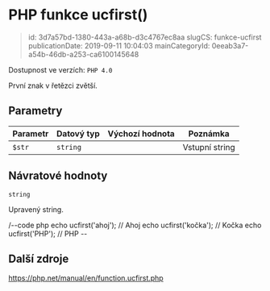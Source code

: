 PHP funkce ucfirst()
================================

> id: 3d7a57bd-1380-443a-a68b-d3c4767ec8aa
> slugCS: funkce-ucfirst
> publicationDate: 2019-09-11 10:04:03
> mainCategoryId: 0eeab3a7-a54b-46db-a253-ca6100145648

Dostupnost ve verzích: `PHP 4.0`

První znak v řetězci zvětší.

Parametry
--------------

| Parametr | Datový typ | Výchozí hodnota | Poznámka |
|-----|-----|-----|-----|
| `$str` | `string` |  | Vstupní string |


Návratové hodnoty
----------------

`string`

Upravený string.

/--code php
echo ucfirst('ahoj'); // Ahoj
echo ucfirst('kočka'); // Kočka
echo ucfirst('PHP'); // PHP
\--

Další zdroje
------------

https://php.net/manual/en/function.ucfirst.php
